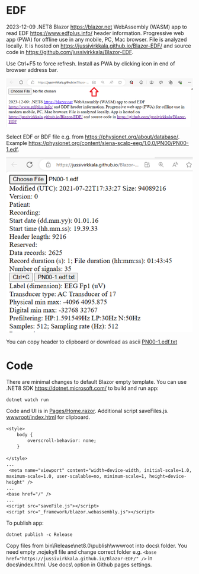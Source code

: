 # EDF

2023-12-09 .NET8 Blazor https://blazor.net  WebAssembly (WASM) app to read EDF https://www.edfplus.info/ header information. Progressive web app (PWA) for offline use in any mobile, PC, Mac browser. File is analyzed locally. It is hosted on https://jussivirkkala.github.io/Blazor-EDF/ and source code in https://github.com/jussivirkkala/Blazor-EDF. 

Use Ctrl+F5 to force refresh. Install as PWA by clicking icon in end of browser address bar.

![EDF-1](EDF-0.png)

Select EDF or BDF file e.g. from https://physionet.org/about/database/. Example https://physionet.org/content/siena-scalp-eeg/1.0.0/PN00/PN00-1.edf.  

![EDF-2](EDF-1.png)

You can copy header to clipboard or download as ascii [PN00-1.edf.txt](PN00-1.edf.txt)

# Code

There are minimal changes to default Blazor empty template. You can use .NET8 SDK https://dotnet.microsoft.com/ to build and run app: 

```
dotnet watch run
```
Code and UI is in [Pages/Home.razor](Pages/Home.razor). Additional script saveFiles.js. [wwwroot/index.html](wwwroot/index.html) for clipboard. 
```
<style>
    body {
        overscroll-behavior: none;
    }

</style>
...
 <meta name="viewport" content="width=device-width, initial-scale=1.0, maximum-scale=1.0, user-scalable=no, minimum-scale=1, height=device-height" />
...
<base href="/" />
...
<script src="saveFile.js"></script>
<script src="_framework/blazor.webassembly.js"></script>
```
To publish app: 

```
dotnet publish -c Release
```
Copy files from bin\Release\net8.0\publish\wwwroot into docs\ folder. You need empty .nojekyll file and change correct folder e.g. 
```<base href="https://jussivirkkala.github.io/Blazor-EDF/" />``` in docs\index.html. Use docs\ option in Github pages settings. 

